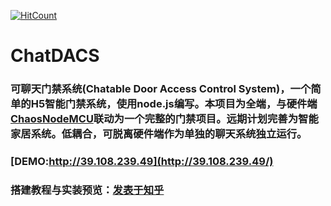 [![HitCount](http://hits.dwyl.io/Giftia/ChatDACS.svg)](http://hits.dwyl.io/Giftia/ChatDACS)
# ChatDACS
### 可聊天门禁系统(Chatable Door Access Control System)，一个简单的H5智能门禁系统，使用node.js编写。本项目为全端，与硬件端[ChaosNodeMCU](https://github.com/Giftia/ChaosNodeMCU/)联动为一个完整的门禁项目。远期计划完善为智能家居系统。低耦合，可脱离硬件端作为单独的聊天系统独立运行。
### [DEMO:http://39.108.239.49](http://39.108.239.49/)
### 搭建教程与实装预览：[发表于知乎](https://zhuanlan.zhihu.com/p/67995935)
